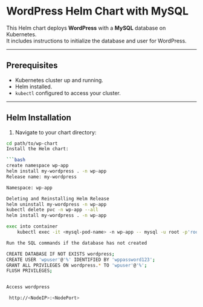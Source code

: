 # WordPress Helm Chart with MySQL

This Helm chart deploys **WordPress** with a **MySQL** database on Kubernetes.  
It includes instructions to initialize the database and user for WordPress.

---

## Prerequisites

- Kubernetes cluster up and running.
- Helm installed.
- `kubectl` configured to access your cluster.

---

## Helm Installation

1. Navigate to your chart directory:

```bash
cd path/to/wp-chart
Install the Helm chart:

```bash
create namespace wp-app
helm install my-wordpress . -n wp-app
Release name: my-wordpress

Namespace: wp-app

Deleting and Reinstalling Helm Release
helm uninstall my-wordpress -n wp-app
kubectl delete pvc -n wp-app --all
helm install my-wordpress . -n wp-app

exec into container 
    kubectl exec -it <mysql-pod-name> -n wp-app -- mysql -u root -p'root123'

Run the SQL commands if the database has not created

CREATE DATABASE IF NOT EXISTS wordpress;
CREATE USER 'wpuser'@'%' IDENTIFIED BY 'wppassword123';
GRANT ALL PRIVILEGES ON wordpress.* TO 'wpuser'@'%';
FLUSH PRIVILEGES;


Access wordpress

 http://<NodeIP>:<NodePort>